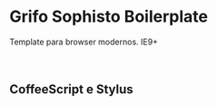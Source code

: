 # Grifo Sophisto Boilerplate

Template para browser modernos. IE9+
<br>
<br>
<br>
## CoffeeScript e Stylus
<!-- Temos um [Cakefile](http://coffeescript.org/documentation/docs/cake.html) pra agilizar nosso trabalho com [Less](http://lesscss.org) e [CoffeeScript](http://coffeescript.org).

### Requisitos 
* **Node**
* **CoffeeScript:** `sudo npm install coffee-script -g`
* **Less:** `sudo npm install less -g`  *Certifique-se que a Gem Ruby não esteja sendo chamada através de `lessc -v`.*
* **Uglifyjs:** `sudo npm install uglify-js -g`

### Configuração

    coffee.push 'main', 'base', '…'   # arquivos .coffee
    less.push 'main', 'base', '…'     # arquivos .less
    
    coffee.src = '_coffee/'    # pasta origem dos arquivos .coffee
    coffee.dst = 'scripts/'    # pasta destino
    coffee.compress = true'    # comprimir o resultado com UglifyJs
    
    less.src = '_less/'        # pasta origem dos arquivos .less
    less.dst = 'styles/'       # pasta destino
    less.compress = true'      # comprimir o resultado
    
    head = "`date -u +'%Y-%m-%d %H:%M GMT'`"   # assinatura no arquivo gerado
    tail = "\ncreated by Grifo"                # assinatura no arquivo gerado

### Como usar


    cake build
Compila os arquivos .coffee e .less das pastas `src` para as pastas `dst`.

    cake watch
Além de compilar, esta tarefa recompila os arquivos a cada nova alteração. Para Less, os arquivos incluídos por `@import` também disparam são assistidos e podem disparar recompilação.
<br>
<br>
<br>
## Favicon
Pode ser gerado de acordo com este [Gist](https://gist.github.com/2870726).
<br>
<br>
<br>
## Plugins jQuery
Temos um repositório de plugins [Grifo-jquery-plugins](https://github.com/grifo/grifo-jquery-plugins) e mais alguma coisa neste [Gist](https://gist.github.com/2b6b1c1ca23351e74fa4). -->